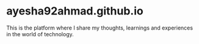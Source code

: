 # ayesha92ahmad.github.io

This is the platform where I share my thoughts, learnings and experiences in the world of technology.  
